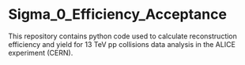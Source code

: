 # Sigma_0_Efficiency_Acceptance
This repository contains python code used to calculate reconstruction efficiency and yield for 13 TeV pp collisions data analysis in the ALICE experiment (CERN).
